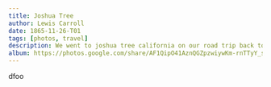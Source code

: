 ```yaml
---
title: Joshua Tree
author: Lewis Carroll
date: 1865-11-26-T01
tags: [photos, travel]
description: We went to joshua tree california on our road trip back to florida.
album: https://photos.google.com/share/AF1QipO41AznQGZpzwiywKm-rnTTyY_subpGX-iq7K5gg595DjzflK5xyTBswkXna4uqNg?key=UVZQaDlHbGlDSnYxLTlvQUFWd3lSaGxfX3pGMXRn
---
```

dfoo
